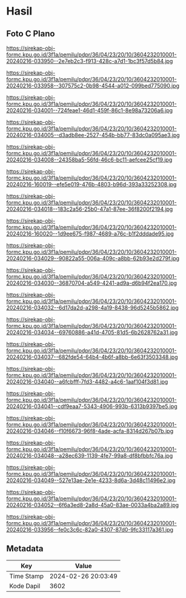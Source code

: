 # Hasil

## Foto C Plano

https://sirekap-obj-formc.kpu.go.id/3f1a/pemilu/pdpr/36/04/23/20/10/3604232010001-20240216-033950--2e7eb2c3-f913-428c-a7d1-1bc3f57d5b84.jpg

https://sirekap-obj-formc.kpu.go.id/3f1a/pemilu/pdpr/36/04/23/20/10/3604232010001-20240216-033958--307575c2-0b98-4544-a012-099bed775090.jpg

https://sirekap-obj-formc.kpu.go.id/3f1a/pemilu/pdpr/36/04/23/20/10/3604232010001-20240216-034001--724feae1-46d1-459f-86c1-8e98a73206a6.jpg

https://sirekap-obj-formc.kpu.go.id/3f1a/pemilu/pdpr/36/04/23/20/10/3604232010001-20240216-034005--d3adb8ee-2527-454b-bb77-83dc0a095ae3.jpg

https://sirekap-obj-formc.kpu.go.id/3f1a/pemilu/pdpr/36/04/23/20/10/3604232010001-20240216-034008--24358ba5-56fd-46c6-bc11-aefcee25cf19.jpg

https://sirekap-obj-formc.kpu.go.id/3f1a/pemilu/pdpr/36/04/23/20/10/3604232010001-20240216-160019--efe5e019-476b-4803-b96d-393a33252308.jpg

https://sirekap-obj-formc.kpu.go.id/3f1a/pemilu/pdpr/36/04/23/20/10/3604232010001-20240216-034018--183c2a56-25b0-47a1-87ee-36f8200f2194.jpg

https://sirekap-obj-formc.kpu.go.id/3f1a/pemilu/pdpr/36/04/23/20/10/3604232010001-20240216-160020--1d9ee675-f987-4689-a76c-b1f2dddade95.jpg

https://sirekap-obj-formc.kpu.go.id/3f1a/pemilu/pdpr/36/04/23/20/10/3604232010001-20240216-034029--90822a55-006a-409c-a8bb-62b93e2d279f.jpg

https://sirekap-obj-formc.kpu.go.id/3f1a/pemilu/pdpr/36/04/23/20/10/3604232010001-20240216-034030--36870704-a549-4241-ad9a-d6b94f2ea170.jpg

https://sirekap-obj-formc.kpu.go.id/3f1a/pemilu/pdpr/36/04/23/20/10/3604232010001-20240216-034032--6d17da2d-a298-4a19-8438-96d5245b5862.jpg

https://sirekap-obj-formc.kpu.go.id/3f1a/pemilu/pdpr/36/04/23/20/10/3604232010001-20240216-034034--69760886-a41d-4705-81d5-6b2628762a31.jpg

https://sirekap-obj-formc.kpu.go.id/3f1a/pemilu/pdpr/36/04/23/20/10/3604232010001-20240216-034037--682fde54-64b4-4b6f-a8bb-6e63f3503348.jpg

https://sirekap-obj-formc.kpu.go.id/3f1a/pemilu/pdpr/36/04/23/20/10/3604232010001-20240216-034040--a6fcbfff-7fd3-4482-a4c6-1aaf104f3d81.jpg

https://sirekap-obj-formc.kpu.go.id/3f1a/pemilu/pdpr/36/04/23/20/10/3604232010001-20240216-034041--cdf9eaa7-5343-4906-993b-6313b9397be5.jpg

https://sirekap-obj-formc.kpu.go.id/3f1a/pemilu/pdpr/36/04/23/20/10/3604232010001-20240216-034046--f10f6673-96f8-4ade-acfa-8314d267b07b.jpg

https://sirekap-obj-formc.kpu.go.id/3f1a/pemilu/pdpr/36/04/23/20/10/3604232010001-20240216-034048--a28ec639-1139-4fe7-99a8-df8bfbbfc76a.jpg

https://sirekap-obj-formc.kpu.go.id/3f1a/pemilu/pdpr/36/04/23/20/10/3604232010001-20240216-034049--527e13ae-2e1e-4233-8d6a-3d48c11496e2.jpg

https://sirekap-obj-formc.kpu.go.id/3f1a/pemilu/pdpr/36/04/23/20/10/3604232010001-20240216-034052--6f6a3ed8-2a8d-45a0-83ae-0033a4ba2a89.jpg

https://sirekap-obj-formc.kpu.go.id/3f1a/pemilu/pdpr/36/04/23/20/10/3604232010001-20240216-033956--fe0c3c6c-82a0-4307-87d0-9fc33117a361.jpg


## Metadata

| Key        | Value               |
| ---------- | ------------------- |
| Time Stamp | 2024-02-26 20:03:49 |
| Kode Dapil | 3602                |



